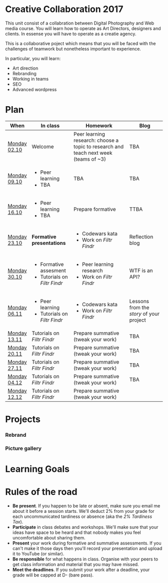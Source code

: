 # Creative Collaboration 2017 

This unit consist of a collabration between Digital Photography and Web media course. You will learn how to operate as Art Directors, designers and clients. In essense you will have to operate as a creatie agency. 

This is a collaborative poject which means that you will be faced with the challenges of teamwork but nonetheless important to experience. 

In particular, you will learn: 

* Art direction
* Rebranding 
* Working in teams 
* SEO 
* Advanced wordpress 

# Plan

When | In class | Homework | Blog 
---- | -------- | -------- | ----
[Monday<br>02.10](sessions/01)| Welcome | Peer learning research: choose a topic to research and teach next week (teams of ~3) | TBA
[Monday<br>09.10](sessions/02)| <ul><li>Peer learning <li>TBA | TBA | TBA
[Monday<br>16.10](sessions/03)| <ul><li>Peer learning <li>TBA | Prepare formative | TTBA
[Monday<br>23.10](sessions/04)| **Formative presentations** | <ul><li>Codewars kata <li>Work on *Filtr Findr* | Reflection blog 
[Monday<br>30.10](sessions/05)| <ul><li>Formative assesment<li>Tutorials on *Filtr Findr* | <ul><li>Peer learning research <li>Work on *Filtr Findr* | WTF is an API?
[Monday<br>06.11](sessions/06)| <ul><li>Peer learning <li>Tutorials on *Filtr Findr* | <ul><li>Codewars kata <li>Work on *Filtr Findr* | Lessons from the *story* of your project
[Monday<br>13.11](sessions/07)| Tutorials on *Filtr Findr* | Prepare summative (tweak your work) | TBA 
[Monday<br>20.11](sessions/08)| Tutorials on *Filtr Findr* | Prepare summative (tweak your work) | TBA
[Monday<br>27.11](sessions/09)| Tutorials on *Filtr Findr* | Prepare summative (tweak your work) | TBA
[Monday<br>04.12](sessions/10)| Tutorials on *Filtr Findr* | Prepare summative (tweak your work) | TBA
[Monday<br>12.12](sessions/11)| Tutorials on *Filtr Findr* | Prepare summative (tweak your work) 

# Projects 

### Rebrand 


### Picture gallery 

# Learning Goals 

# Rules of the road

* **Be present**. If you happen to be late or absent, make sure you email me about it before a session starts. We'll deduct 2% from your grade for each uncommunicated tardiness or absence (aka the *2% Tardiness Tax*).
* **Participate** in class debates and workshops. We'll make sure that your ideas have space to be heard and that nobody makes you feel uncomfortable about sharing them.
* **Present** your work during formative and summative assessments. If you can't make it those days then you'll record your presentation and upload it to YouTube (or similar).
* **Be responsible** for what happens in class. Organise with your peers to get class information and material that you may have missed.
* **Meet the deadlines**. If you submit your work after a deadline, your grade will be capped at D- (bare pass).